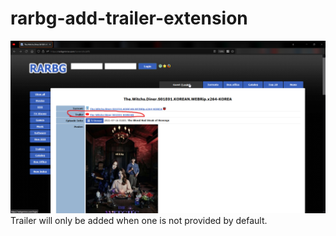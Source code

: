 # rarbg-add-trailer-extension
![Demo](showcase.png "Showcase")
Trailer will only be added when one is not provided by default.

